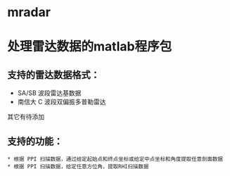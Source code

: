 # mradar

# 处理雷达数据的matlab程序包

## 支持的雷达数据格式：

   * SA/SB 波段雷达基数据
   * 南信大 C 波段双偏振多普勒雷达

其它有待添加

## 支持的功能：

    * 根据 PPI 扫描数据，通过给定起始点和终点坐标或给定中点坐标和角度提取任意剖面数据
    * 根据 PPI 扫描数据，给定任意方位角，提取RHI扫描数据

